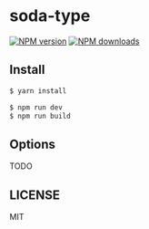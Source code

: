 # soda-type

[![NPM version](https://img.shields.io/npm/v/soda-type.svg?style=flat)](https://npmjs.org/package/soda-type)
[![NPM downloads](http://img.shields.io/npm/dm/soda-type.svg?style=flat)](https://npmjs.org/package/soda-type)

## Install

```bash
$ yarn install
```

```bash
$ npm run dev
$ npm run build
```

## Options

TODO

## LICENSE

MIT
